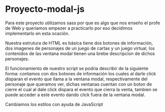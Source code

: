 # Proyecto-modal-js 

Para este proyecto utilizamos sass por que es algo que nos enseño el profe de Web y queriamos empezer a practicarlo por eso decidimos implementarlo en esta ocación.

Nuestra estrutura de HTML es básica tiene dos botones de información, dos imagenes de personajes de un juego de cartas y un juego virtual, los contenidos de las ventana modal tienen una brebe descripcion de dichos personajes.

El funcionamiento de nuestro script se podria describir de la siguiente forma:
contamos con dos botones de información los cuales al darle click disparan el evento que llama a la ventana modal, respectivamente del personaje que queramos ver, dichas ventanas cuentan con un boton de cierre el cual al dale click dispara el evento que cierra la venta, tambien se puede acceder a este evento dando click fuera de la ventana modal.

Cambiamos los estilos con ayuda de JavaScript